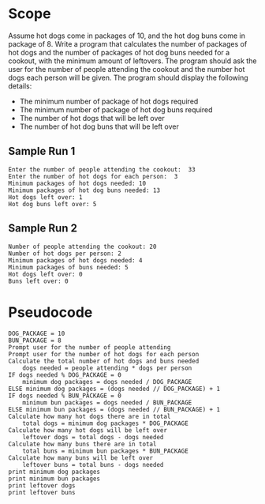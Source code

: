 # Scope
Assume hot dogs come in packages of 10, and the hot dog buns come in package of 8. Write a program that calculates the number of packages of hot dogs and the number of packages of hot dog buns needed for a cookout, with the minimum amount of leftovers. The program should ask the user for the number of people attending the cookout and the number hot dogs each person will be given. The program should display the following details:

* The minimum number of package of hot dogs required
* The minimum number of package of hot dog buns required
* The number of hot dogs that will be left over
* The number of hot dog buns that will be left over

## Sample Run 1
    Enter the number of people attending the cookout:  33
    Enter the number of hot dogs for each person:  3
    Minimum packages of hot dogs needed: 10
    Minimum packages of hot dog buns needed: 13
    Hot dogs left over: 1
    Hot dog buns left over: 5
    
## Sample Run 2
    Number of people attending the cookout: 20
    Number of hot dogs per person: 2
    Minimum packages of hot dogs needed: 4
    Minimum packages of buns needed: 5
    Hot dogs left over: 0
    Buns left over: 0
    
# Pseudocode
    DOG_PACKAGE = 10
    BUN_PACKAGE = 8
    Prompt user for the number of people attending
    Prompt user for the number of hot dogs for each person
    Calculate the total number of hot dogs and buns needed
        dogs needed = people attending * dogs per person
    IF dogs needed % DOG_PACKAGE = 0
        minimum dog packages = dogs needed / DOG_PACKAGE
    ELSE minimum dog packages = (dogs needed // DOG_PACKAGE) + 1
    IF dogs needed % BUN_PACKAGE = 0
        minimum bun packages = dogs needed / BUN_PACKAGE
    ELSE minimum bun packages = (dogs needed // BUN_PACKAGE) + 1
    Calculate how many hot dogs there are in total
        total dogs = minimum dog packages * DOG_PACKAGE
    Calculate how many hot dogs will be left over
        leftover dogs = total dogs - dogs needed
    Calculate how many buns there are in total
        total buns = minimum bun packages * BUN_PACKAGE
    Calculate how many buns will be left over
        leftover buns = total buns - dogs needed
    print minimum dog packages
    print minimum bun packages
    print leftover dogs
    print leftover buns
